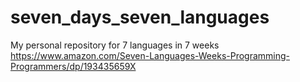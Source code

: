 # seven_days_seven_languages
My personal repository for 7 languages in 7 weeks https://www.amazon.com/Seven-Languages-Weeks-Programming-Programmers/dp/193435659X
